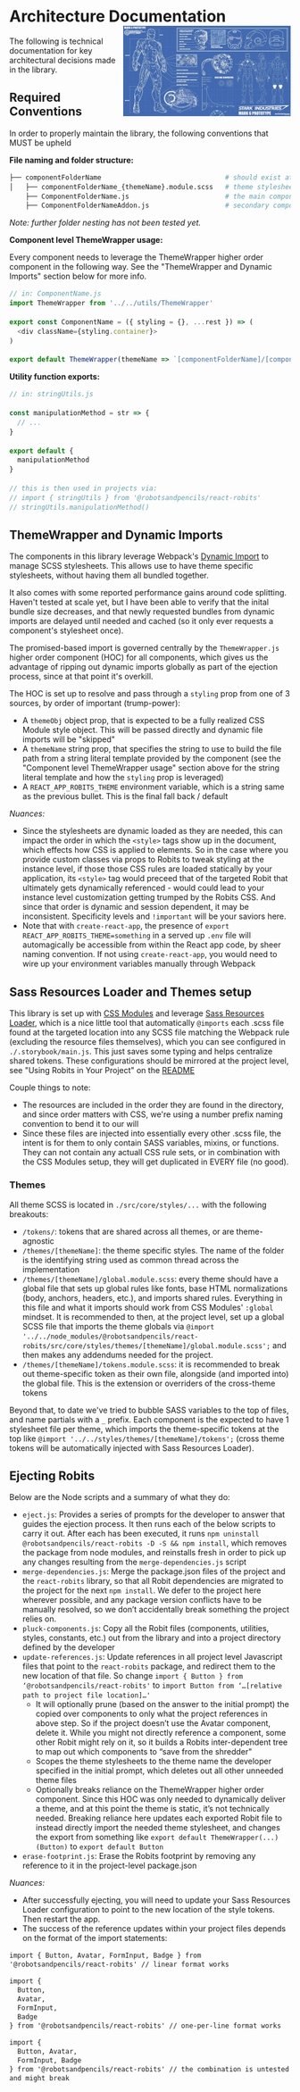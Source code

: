 <h1>
  Architecture Documentation <img align="right" width="300" src="https://github.com/RobotsAndPencils/react-robits/raw/master/blueprint.jpg">
</h1>

The following is technical documentation for key architectural decisions made in the library.

## Required Conventions

In order to properly maintain the library, the following conventions that MUST be upheld

**File naming and folder structure:**

```bash
├── componentFolderName                               # should exist at the root of /components
│   ├── componentFolderName_{themeName}.module.scss   # theme stylesheets must follow this naming convention
    ├── ComponentFolderName.js                        # the main component of the folder should share the same name
    ├── ComponentFolderNameAddon.js                   # secondary components can exist, but are expected to share the same stylesheet as the main component
```

_Note: further folder nesting has not been tested yet._

**Component level ThemeWrapper usage:**

Every component needs to leverage the ThemeWrapper higher order component in the following way.
See the "ThemeWrapper and Dynamic Imports" section below for more info.

```js
// in: ComponentName.js
import ThemeWrapper from '../../utils/ThemeWrapper'

export const ComponentName = ({ styling = {}, ...rest }) => (
  <div className={styling.container}>
)

export default ThemeWrapper(themeName => `[componentFolderName]/[componentFolderName]_${themeName}.module.scss`)(ComponentName)
```

**Utility function exports:**

```js
// in: stringUtils.js

const manipulationMethod = str => {
  // ...
}

export default {
  manipulationMethod
}

// this is then used in projects via:
// import { stringUtils } from '@robotsandpencils/react-robits'
// stringUtils.manipulationMethod()
```

## ThemeWrapper and Dynamic Imports

The components in this library leverage Webpack's [Dynamic Import](https://webpack.js.org/guides/code-splitting/#dynamic-imports) to manage SCSS stylesheets. This allows use to have theme specific stylesheets, without having them all bundled together.

It also comes with some reported performance gains around code splitting. Haven't tested at scale yet, but I have been able to verify that the inital bundle size decreases, and that newly requested bundles from dynamic imports are delayed until needed and cached (so it only ever requests a component's stylesheet once).

The promised-based import is governed centrally by the `ThemeWrapper.js` higher order component (HOC) for all components, which gives us the advantage of ripping out dynamic imports globally as part of the ejection process, since at that point it's overkill.

The HOC is set up to resolve and pass through a `styling` prop from one of 3 sources, by order of important (trump-power):

- A `themeObj` object prop, that is expected to be a fully realized CSS Module style object. This will be passed directly and dynamic file imports will be "skipped"
- A `themeName` string prop, that specifies the string to use to build the file path from a string literal template provided by the component (see the "Component level ThemeWrapper usage" section above for the string literal template and how the `styling` prop is leveraged)
- A `REACT_APP_ROBITS_THEME` environment variable, which is a string same as the previous bullet. This is the final fall back / default

_Nuances:_

- Since the stylesheets are dynamic loaded as they are needed, this can impact the order in which the `<style>` tags show up in the document, which effects how CSS is applied to elements. So in the case where you provide custom classes via props to Robits to tweak styling at the instance level, if those those CSS rules are loaded statically by your application, its `<style>` tag would preceed that of the targeted Robit that ultimately gets dynamically referenced - would could lead to your instance level customization getting trumped by the Robits CSS. And since that order is dynamic and session dependent, it may be inconsistent. Specificity levels and `!important` will be your saviors here.
- Note that with `create-react-app`, the presence of `export REACT_APP_ROBITS_THEME=something` in a served up `.env` file will automagically be accessible from within the React app code, by sheer naming convention. If not using `create-react-app`, you would need to wire up your environment variables manually through Webpack

## Sass Resources Loader and Themes setup

This library is set up with [CSS Modules](https://github.com/css-modules/css-modules) and leverage [Sass Resources Loader](https://github.com/shakacode/sass-resources-loader), which is a nice little tool that automatically `@imports` each .scss file found at the targeted location into any SCSS file matching the Webpack rule (excluding the resource files themselves), which you can see configured in `./.storybook/main.js`. This just saves some typing and helps centralize shared tokens. These configurations should be mirrored at the project level, see "Using Robits in Your Project" on the [README](https://github.com/RobotsAndPencils/react-robits/blob/master/README.md)

Couple things to note:

- The resources are included in the order they are found in the directory, and since order matters with CSS, we're using a number prefix naming convention to bend it to our will
- Since these files are injected into essentially every other .scss file, the intent is for them to only contain SASS variables, mixins, or functions. They can not contain any actuall CSS rule sets, or in combination with the CSS Modules setup, they will get duplicated in EVERY file (no good).

### Themes

All theme SCSS is located in `./src/core/styles/...` with the following breakouts:

- `/tokens/`: tokens that are shared across all themes, or are theme-agnostic
- `/themes/[themeName]`: the theme specific styles. The name of the folder is the identifying string used as common thread across the implementation
- `/themes/[themeName]/global.module.scss`: every theme should have a global file that sets up global rules like fonts, base HTML normalizations (body, anchors, headers, etc.), and imports shared rules. Everything in this file and what it imports should work from CSS Modules' `:global` mindset. It is recommended to then, at the project level, set up a global SCSS file that imports the theme globals via `@import '../../node_modules/@robotsandpencils/react-robits/src/core/styles/themes/[themeName]/global.module.scss';` and then makes any addendums needed for the project.
- `/themes/[themeName]/tokens.module.scss`: it is recommended to break out theme-specific token as their own file, alongside (and imported into) the global file. This is the extension or overriders of the cross-theme tokens

Beyond that, to date we've tried to bubble SASS variables to the top of files, and name partials with a `_` prefix. Each component is the expected to have 1 stylesheet file per theme, which imports the theme-specific tokens at the top like `@import '../../styles/themes/[themeName]/tokens';` (cross theme tokens will be automatically injected with Sass Resources Loader).

## Ejecting Robits

Below are the Node scripts and a summary of what they do:

- `eject.js`: Provides a series of prompts for the developer to answer that guides the ejection process. It then runs each of the below scripts to carry it out. After each has been executed, it runs `npm uninstall @robotsandpencils/react-robits -D -S && npm install`, which removes the package from node modules, and reinstalls fresh in order to pick up any changes resulting from the `merge-dependencies.js` script
- `merge-dependencies.js`: Merge the package.json files of the project and the `react-robits` library, so that all Robit dependencies are migrated to the project for the next `npm install`. We defer to the project here wherever possible, and any package version conflicts have to be manually resolved, so we don’t accidentally break something the project relies on.
- `pluck-components.js`: Copy all the Robit files (components, utilities, styles, constants, etc.) out from the library and into a project directory defined by the developer
- `update-references.js`: Update references in all project level Javascript files that point to the `react-robits` package, and redirect them to the new location of that file. So change `import { Button } from ‘@robotsandpencils/react-robits'` to `import Button from ‘…[relative path to project file location]…'`
  - It will optionally prune (based on the answer to the initial prompt) the copied over components to only what the project references in above step. So if the project doesn’t use the Avatar component, delete it. While you might not directly reference a component, some other Robit might rely on it, so it builds a Robits inter-dependent tree to map out which components to “save from the shredder"
  - Scopes the theme stylesheets to the theme name the developer specified in the initial prompt, which deletes out all other unneeded theme files
  - Optionally breaks reliance on the ThemeWrapper higher order component. Since this HOC was only needed to dynamically deliver a theme, and at this point the theme is static, it’s not technically needed. Breaking reliance here updates each exported Robit file to instead directly import the needed theme stylesheet, and changes the export from something like `export default ThemeWrapper(...)(Button)` to `export default Button`
- `erase-footprint.js`: Erase the Robits footprint by removing any reference to it in the project-level package.json

_Nuances:_

- After successfully ejecting, you will need to update your Sass Resources Loader configuration to point to the new location of the style tokens. Then restart the app.
- The success of the reference updates within your project files depends on the format of the import statements:

```
import { Button, Avatar, FormInput, Badge } from '@robotsandpencils/react-robits' // linear format works
```

```
import {
  Button,
  Avatar,
  FormInput,
  Badge
} from '@robotsandpencils/react-robits' // one-per-line format works
```

```
import {
  Button, Avatar,
  FormInput, Badge
} from '@robotsandpencils/react-robits' // the combination is untested and might break
```
